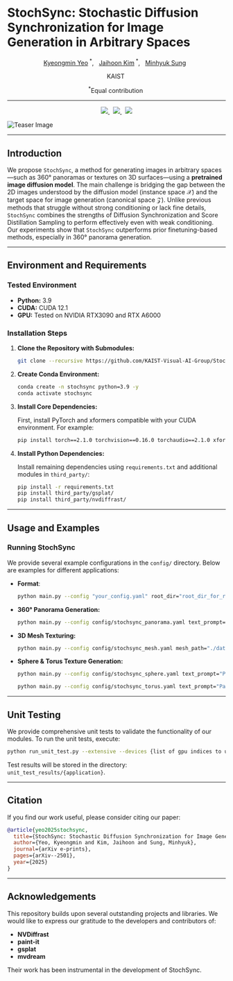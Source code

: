# StochSync: Stochastic Diffusion Synchronization for Image Generation in Arbitrary Spaces 

<p align="center">
    <a class="active text-decoration-none" href="">Kyeongmin Yeo</a><sup> *</sup>,  &nbsp;
    <a class="active text-decoration-none" href="https://jh27kim.github.io/">Jaihoon Kim</a><sup> *</sup>, &nbsp;
    <a class="active text-decoration-none" href="https://mhsung.github.io/">Minhyuk Sung</a> &nbsp;
</p>
<p align="center">
  <span class="author-block">KAIST</span>&nbsp;
</p>

<p align="center">
  <span class="author-block"><sup>*</sup>Equal contribution</span>&nbsp;
</p>

---

<p align="center">
  <a href="https://arxiv.org/abs/2501.15445">
    <img src="https://img.shields.io/badge/arXiv-2501.15445-b31b1b.svg?logo=arXiv">
  </a>&nbsp;
  <a href="https://arxiv.org/pdf/2501.15445">
    <img src="https://img.shields.io/badge/paper-b31b1b.svg?logo=arXiv&color=6c68d4">
  </a>&nbsp;
  <a href="https://stochsync.github.io/">
    <img src="https://img.shields.io/badge/project page-blue?logo=github">
  </a>
</p>

![Teaser Image](assets/teaser.png)

---

## Introduction

We propose $\texttt{StochSync}$, a method for generating images in arbitrary spaces—such as 360° panoramas or textures on 3D surfaces—using a **pretrained image diffusion model**. The main challenge is bridging the gap between the 2D images understood by the diffusion model (instance space $\mathcal{X}$) and the target space for image generation (canonical space $\mathcal{Z}$). Unlike previous methods that struggle without strong conditioning or lack fine details, $\texttt{StochSync}$ combines the strengths of Diffusion Synchronization and Score Distillation Sampling to perform effectively even with weak conditioning. Our experiments show that $\texttt{StochSync}$ outperforms prior finetuning-based methods, especially in 360° panorama generation.

---

## Environment and Requirements

### Tested Environment
- **Python:** 3.9
- **CUDA:** CUDA 12.1
- **GPU:** Tested on NVIDIA RTX3090 and RTX A6000

### Installation Steps

1. **Clone the Repository with Submodules:**

   ```bash
   git clone --recursive https://github.com/KAIST-Visual-AI-Group/StochSync.git & cd StochSync
   ```

2. **Create Conda Environment:**
    ```bash
    conda create -n stochsync python=3.9 -y
    conda activate stochsync
    ```

3. **Install Core Dependencies:**
    
    First, install PyTorch and xformers compatible with your CUDA environment. For example:
    
    ```bash
    pip install torch==2.1.0 torchvision==0.16.0 torchaudio==2.1.0 xformers --index-url https://download.pytorch.org/whl/cu121
    ```
    
4. **Install Python Dependencies:**
    
    Install remaining dependencies using `requirements.txt` and additional modules in `third_party/`:
    
    ```bash
    pip install -r requirements.txt
    pip install third_party/gsplat/
    pip install third_party/nvdiffrast/
    ```

---

## Usage and Examples

### Running StochSync

We provide several example configurations in the `config/` directory. Below are examples for different applications:

- **Format**:

    ```bash
    python main.py --config "your_config.yaml" root_dir="root_dir_for_results" tag="run_name" text_prompt="your text prompt here" [other application-specific options]
    ```

- **360° Panorama Generation:**
    
    ```bash
    python main.py --config config/stochsync_panorama.yaml text_prompt="A vibrant urban alleyway filled with colorful graffiti, and stylized lettering on wall"
    ```
    
- **3D Mesh Texturing:**
    
    ```bash
    python main.py --config config/stochsync_mesh.yaml mesh_path="./data/mesh/face.obj" text_prompt="Kratos bust, God of War, god of power, hyper-realistic and extremely detailed."
    ```
    
- **Sphere & Torus Texture Generation:**
    
    ```bash
    python main.py --config config/stochsync_sphere.yaml text_prompt="Paint splatter texture."
    ```

    ```bash
    python main.py --config config/stochsync_torus.yaml text_prompt="Paint splatter texture."
    ```
    

<!-- ### Example Visual Results

Below are placeholders for example results from various applications:

- **Panorama Result:**
- **Mesh Texturing Result:**
- **Sphere/Torus Texture Generation:** -->

---

## Unit Testing

We provide comprehensive unit tests to validate the functionality of our modules. To run the unit tests, execute:

```bash
python run_unit_test.py --extensive --devices {list of gpu indices to use}
```

Test results will be stored in the directory: `unit_test_results/{application}`.

---

## Citation

If you find our work useful, please consider citing our paper:

```bibtex
@article{yeo2025stochsync,
  title={StochSync: Stochastic Diffusion Synchronization for Image Generation in Arbitrary Spaces},
  author={Yeo, Kyeongmin and Kim, Jaihoon and Sung, Minhyuk},
  journal={arXiv e-prints},
  pages={arXiv--2501},
  year={2025}
}

```

---

## Acknowledgements

This repository builds upon several outstanding projects and libraries. We would like to express our gratitude to the developers and contributors of:

- **NVDiffrast**
- **paint-it**
- **gsplat**
- **mvdream**

Their work has been instrumental in the development of StochSync.
